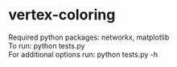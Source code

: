 # vertex-coloring
Required python packages: networkx, matplotlib <br/>
To run: python tests.py <br/>
For additional options run: python tests.py -h
